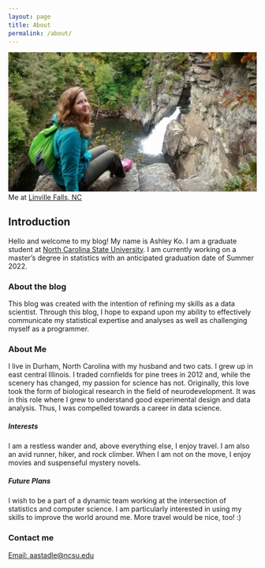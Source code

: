 ```yaml
---
layout: page
title: About
permalink: /about/
---
```


![Me at Linville Falls, NC](https://raw.githubusercontent.com/akoncsugit/akoncsugit.github.io/master/images/aboutmephoto.jpg)
Me at [Linville Falls, NC](https://www.visitnc.com/listing/n9wC/linville-falls)

## Introduction
Hello and welcome to my blog! My name is Ashley Ko. I am a graduate student at [North Carolina State University](https://www.ncsu.edu/). I am currently working on a master’s degree in statistics with an anticipated graduation date of Summer 2022.

### About the blog
This blog was created with the intention of refining my skills as a data scientist. Through this blog, I hope to expand upon my ability to effectively communicate my statistical expertise and analyses as well as challenging myself as a programmer.

### About Me
I live in Durham, North Carolina with my husband and two cats. I grew up in east central Illinois. I traded cornfields for pine trees in 2012 and, while the scenery has changed, my passion for science has not. Originally, this love took the form of biological research in the field of neurodevelopment. It was in this role where I grew to understand good experimental design and data analysis. Thus, I was compelled towards a career in data science.

##### Interests
I am a restless wander and, above everything else, I enjoy travel. I am also an avid runner, hiker, and rock climber. When I am not on the move, I enjoy movies and suspenseful mystery novels.

##### Future Plans
I wish to be a part of a dynamic team working at the intersection of statistics and computer science. I am particularly interested in using my skills to improve the world around me.
More travel would be nice, too! :)


### Contact me

[Email: aastadle@ncsu.edu](mailto:aastadle@ncsu.edu)

